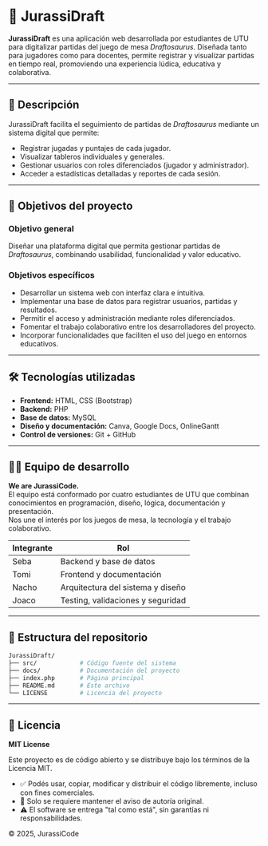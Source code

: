 # 🦕 JurassiDraft

**JurassiDraft** es una aplicación web desarrollada por estudiantes de UTU para digitalizar partidas del juego de mesa *Draftosaurus*. Diseñada tanto para jugadores como para docentes, permite registrar y visualizar partidas en tiempo real, promoviendo una experiencia lúdica, educativa y colaborativa.

---

## 📌 Descripción

JurassiDraft facilita el seguimiento de partidas de *Draftosaurus* mediante un sistema digital que permite:

- Registrar jugadas y puntajes de cada jugador.
- Visualizar tableros individuales y generales.
- Gestionar usuarios con roles diferenciados (jugador y administrador).
- Acceder a estadísticas detalladas y reportes de cada sesión.

---

## 🎯 Objetivos del proyecto

### Objetivo general

Diseñar una plataforma digital que permita gestionar partidas de *Draftosaurus*, combinando usabilidad, funcionalidad y valor educativo.

### Objetivos específicos

- Desarrollar un sistema web con interfaz clara e intuitiva.
- Implementar una base de datos para registrar usuarios, partidas y resultados.
- Permitir el acceso y administración mediante roles diferenciados.
- Fomentar el trabajo colaborativo entre los desarrolladores del proyecto.
- Incorporar funcionalidades que faciliten el uso del juego en entornos educativos.

---

## 🛠️ Tecnologías utilizadas

- **Frontend:** HTML, CSS (Bootstrap)
- **Backend:** PHP
- **Base de datos:** MySQL
- **Diseño y documentación:** Canva, Google Docs, OnlineGantt
- **Control de versiones:** Git + GitHub

---

## 👨‍💻 Equipo de desarrollo

**We are JurassiCode.**  
El equipo está conformado por cuatro estudiantes de UTU que combinan conocimientos en programación, diseño, lógica, documentación y presentación.  
Nos une el interés por los juegos de mesa, la tecnología y el trabajo colaborativo.

| Integrante | Rol                                  |
|------------|---------------------------------------|
| Seba       | Backend y base de datos               |
| Tomi       | Frontend y documentación              |
| Nacho      | Arquitectura del sistema y diseño     |
| Joaco      | Testing, validaciones y seguridad     |

---

## 📂 Estructura del repositorio

```bash
JurassiDraft/
├── src/            # Código fuente del sistema
├── docs/           # Documentación del proyecto
├── index.php       # Página principal
├── README.md       # Este archivo
└── LICENSE         # Licencia del proyecto
```

---

## 📄 Licencia

**MIT License**

Este proyecto es de código abierto y se distribuye bajo los términos de la Licencia MIT.

- ✅ Podés usar, copiar, modificar y distribuir el código libremente, incluso con fines comerciales.
- 📌 Solo se requiere mantener el aviso de autoría original.
- ⚠️ El software se entrega "tal como está", sin garantías ni responsabilidades.

&copy; 2025, JurassiCode
